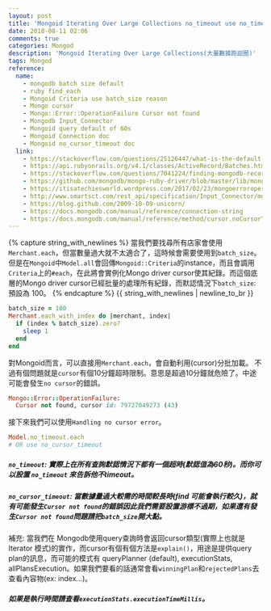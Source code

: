 ```yaml
---
layout: post
title: 'Mongoid Iterating Over Large Collections no_timeout use no_timeout 使用'
date: 2018-08-11 02:06
comments: true
categories: Mongod
description: 'Mongoid Iterating Over Large Collections(大量數據跑迴圈)'
tags: Mongod
reference:
  name:
    - mongodb batch size default
    - ruby find_each
    - Mongoid Criteria use batch_size reason
    - Mongo cursor
    - Mongo::Error::OperationFailure Cursor not found
    - Mongodb Input_Connector
    - Mongoid query default of 60s
    - Mongoid Connection doc
    - Mongoid no_cursor_timeout doc
  link:
    - https://stackoverflow.com/questions/25126447/what-is-the-default-batchsize-in-pymongo
    - https://api.rubyonrails.org/v4.1/classes/ActiveRecord/Batches.html
    - https://stackoverflow.com/questions/7041224/finding-mongodb-records-in-batches-using-mongoid-ruby-adapter
    - https://github.com/mongodb/mongo-ruby-driver/blob/master/lib/mongo/cursor.rb#L474
    - https://itisatechiesworld.wordpress.com/2017/02/23/mongoerroroperationfailure-cursor-not-found/
    - http://www.smartsct.com/rest_api/specification/Input_Connector/mongodb.html
    - https://blog.github.com/2009-10-09-unicorn/
    - https://docs.mongodb.com/manual/reference/connection-string
    - https://docs.mongodb.com/manual/reference/method/cursor.noCursorTimeout/
---
```

{% capture string_with_newlines %}
當我們要找尋所有店家會使用`Merchant.each`，但當數量過大就不太適合了，這時候會需要使用到`batch_size`。
但是在`Mongoid`中`Model.all`會回傳`Mongoid::Criteria`的instance，而且會調用`Criteria`上的`#each`，在此將會實例化Mongo driver cursor使其紀錄。而這個底層的Mongo driver cursor已經批量的處理所有紀錄，而默認情況下`batch_size`: 預設為 100。
{% endcapture %}
{{ string_with_newlines | newline_to_br }}
```rb
batch_size = 100
Merchant.each_with_index do |merchant, index|
  if (index % batch_size).zero?
    sleep 1
  end
end
```
對Mongoid而言，可以直接用`Merchant.each`，會自動利用(cursor)分批加載。
不過有個問題就是`cursor`有個10分鐘超時限制。意思是超過10分鐘就危險了。中途可能會發生`no cursor`的錯誤。
```rb
Mongo::Error::OperationFailure:
  Cursor not found, cursor id: 79727049273 (43)
```
接下來我們可以使用`Handling no cursor error`。
```rb
Model.no_timeout.each
# OR use no_cursor_timeout
```
##### `no_timeout`: 實際上在所有查詢默認情況下都有一個超時(默認值為60秒)。而你可以設置 `no_timeout` 來告訴他不timeout。

##### `no_cursor_timeout`: 當數據量過大較需的時間較長時(find 可能會執行較久)，就有可能發生`Cursor not found`的錯誤因此我們需要設置游標不過期，如果還有發生`Cursor not found`問題請把`batch_size`開大點。
補充: 當我們在 Mongodb使用query查詢時會返回cursor類型(實際上也就是Iterator 模式)的實作，而cursor有個有個方法是`explain()`，用途是提供query plan的訊息，而可能的模式有 queryPlanner (default), executionStats, allPlansExecution。如果我們要看的話通常會看`winningPlan`和`rejectedPlans`去查看內容物(ex: index...)。
##### 如果是執行時間請查看`executionStats.executionTimeMillis`。